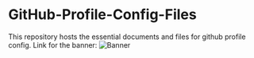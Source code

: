 # GitHub-Profile-Config-Files
This repository hosts the essential documents and files for github profile config.
Link for the banner:
![Banner](https://raw.githubusercontent.com/yourusername/yourrepo/main/banner.svg)
